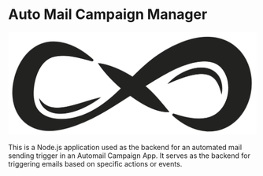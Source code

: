 # Auto Mail Campaign Manager

![Logo](public/logo.svg)

This is a Node.js application used as the backend for an automated mail sending trigger in an Automail Campaign App. It serves as the backend for triggering emails based on specific actions or events.
